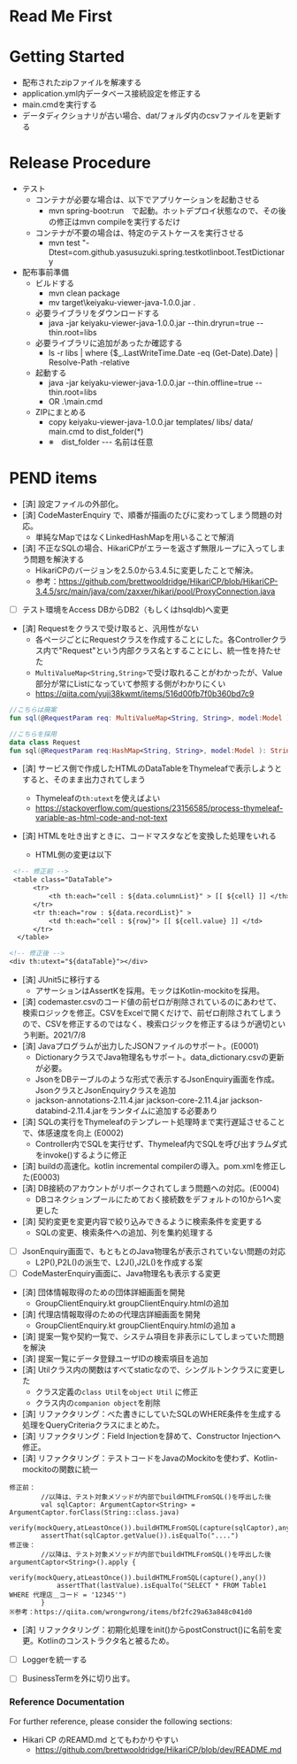 # Read Me First

# Getting Started
* 配布されたzipファイルを解凍する
* application.yml内データベース接続設定を修正する
* main.cmdを実行する
* データディクショナリが古い場合、dat/フォルダ内のcsvファイルを更新する

# Release Procedure
* テスト
  * コンテナが必要な場合は、以下でアプリケーションを起動させる
    * mvn spring-boot:run　で起動。ホットデプロイ状態なので、その後の修正はmvn compileを実行するだけ
  * コンテナが不要の場合は、特定のテストケースを実行させる
    * mvn test "-Dtest=com.github.yasusuzuki.spring.testkotlinboot.TestDictionary
* 配布事前準備
  * ビルドする
    * mvn clean package
    * mv target\keiyaku-viewer-java-1.0.0.jar .
  * 必要ライブラリをダウンロードする
    * java -jar keiyaku-viewer-java-1.0.0.jar --thin.dryrun=true --thin.root=libs
  * 必要ライブラリに追加があったか確認する
    * ls -r libs | where {$_.LastWriteTime.Date -eq (Get-Date).Date} | Resolve-Path -relative 
  * 起動する
    * java -jar keiyaku-viewer-java-1.0.0.jar --thin.offline=true --thin.root=libs
    * OR .\main.cmd
  * ZIPにまとめる
    * copy keiyaku-viewer-java-1.0.0.jar templates/ libs/ data/ main.cmd to dist_folder(*)
    * ※　dist_folder --- 名前は任意

# PEND items

* [済]  設定ファイルの外部化。
* [済]  CodeMasterEnquiry で、順番が描画のたびに変わってしまう問題の対応。
  * 単純なMapではなくLinkedHashMapを用いることで解消
* [済]  不正なSQLの場合、HikariCPがエラーを返さず無限ループに入ってしまう問題を解決する
  * HikariCPのバージョンを2.5.0から3.4.5に変更したことで解決。
  * 参考：https://github.com/brettwooldridge/HikariCP/blob/HikariCP-3.4.5/src/main/java/com/zaxxer/hikari/pool/ProxyConnection.java
* [  ] テスト環境をAccess DBからDB2（もしくはhsqldb)へ変更
* [済] Requestをクラスで受け取ると、汎用性がない
  * 各ページごとにRequestクラスを作成することにした。各Controllerクラス内で"Request"という内部クラス名とすることにし、統一性を持たせた
  * ``MultiValueMap<String,String>``で受け取れることがわかったが、Value部分が常にListになっていて参照する側がわかりにくい
  * https://qiita.com/yuji38kwmt/items/516d00fb7f0b360bd7c9
```Kotlin
//こちらは廃案
fun sql(@RequestParam req: MultiValueMap<String, String>, model:Model ): String? { ... }

//こちらを採用
data class Request
fun sql(@RequestParam req:HashMap<String, String>, model:Model ): String? { ... }
```
* [済] サービス側で作成したHTMLのDataTableをThymeleafで表示しようとすると、そのまま出力されてしまう
  * Thymeleafの``th:utext``を使えばよい
  * https://stackoverflow.com/questions/23156585/process-thymeleaf-variable-as-html-code-and-not-text

* [済] HTMLを吐き出すときに、コードマスタなどを変換した処理をいれる
  * HTML側の変更は以下
```dtd
 <!-- 修正前 -->
 <table class="DataTable">
      <tr>
          <th th:each="cell : ${data.columnList}" > [[ ${cell} ]] </th>
      </tr>
      <tr th:each="row : ${data.recordList}" >
          <td th:each="cell : ${row}"> [[ ${cell.value} ]] </td>
      </tr>
  </table>
```
```dtd
<!-- 修正後 -->
<div th:utext="${dataTable}"></div>
```
* [済] JUnit5に移行する
   * アサーションはAssertKを採用。モックはKotlin-mockitoを採用。
* [済] codemaster.csvのコード値の前ゼロが削除されているのにあわせて、検索ロジックを修正。CSVをExcelで開くだけで、前ゼロ削除されてしまうので、CSVを修正するのではなく、検索ロジックを修正するほうが適切という判断。2021/7/8
* [済] Javaプログラムが出力したJSONファイルのサポート。(E0001)
   * DictionaryクラスでJava物理名もサポート。data_dictionary.csvの更新が必要。
   * JsonをDBテーブルのような形式で表示するJsonEnquiry画面を作成。JsonクラスとJsonEnquiryクラスを追加
   * jackson-annotations-2.11.4.jar jackson-core-2.11.4.jar jackson-databind-2.11.4.jarをランタイムに追加する必要あり
* [済] SQLの実行をThymeleafのテンプレート処理時まで実行遅延させることで、体感速度を向上 (E0002)
   * Controller内でSQLを実行せず、Thymeleaf内でSQLを呼び出すラムダ式をinvoke()するように修正
* [済] buildの高速化。kotlin incremental compilerの導入。pom.xmlを修正した(E0003)
* [済] DB接続のアカウントがリボークされてしまう問題への対応。(E0004)
   * DBコネクションプールにためておく接続数をデフォルトの10から1へ変更した
* [済] 契約変更を変更内容で絞り込みできるように検索条件を変更する
   * SQLの変更、検索条件への追加、列を集約処理する
* [  ] JsonEnquiry画面で、もともとのJava物理名が表示されていない問題の対応
   * L2P(),P2L()の派生で、L2J(),J2L()を作成する案
* [  ] CodeMasterEnquiry画面に、Java物理名も表示する変更
* [済] 団体情報取得のための団体詳細画面を開発
   * GroupClientEnquiry.kt groupClientEnquiry.htmlの追加
* [済] 代理店情報取得のための代理店詳細画面を開発
   * GroupClientEnquiry.kt groupClientEnquiry.htmlの追加 a
* [済] 提案一覧や契約一覧で、システム項目を非表示にしてしまっていた問題を解決
* [済] 提案一覧にデータ登録ユーザIDの検索項目を追加
* [済] Utilクラス内の関数はすべてstaticなので、シングルトンクラスに変更した
    * クラス定義の``class Util``を``object Util`` に修正
    * クラス内の``companion object``を削除
* [済] リファクタリング：べた書きにしていたSQLのWHERE条件を生成する処理をQueryCriteriaクラスにまとめた。
* [済] リファクタリング：Field Injectionを辞めて、Constructor Injectionへ修正。
* [済] リファクタリング：テストコードをJavaのMockitoを使わず、Kotlin-mockitoの関数に統一
```
修正前：
        //以降は、テスト対象メソッドが内部でbuildHTMLFromSQL()を呼出した後
        val sqlCaptor: ArgumentCaptor<String> = ArgumentCaptor.forClass(String::class.java)
        verify(mockQuery,atLeastOnce()).buildHTMLFromSQL(capture(sqlCaptor),any())
        assertThat(sqlCaptor.getValue()).isEqualTo("....")        
修正後：
        //以降は、テスト対象メソッドが内部でbuildHTMLFromSQL()を呼出した後        argumentCaptor<String>().apply {
            verify(mockQuery,atLeastOnce()).buildHTMLFromSQL(capture(),any())
            assertThat(lastValue).isEqualTo("SELECT * FROM Table1 WHERE 代理店＿コード = '12345'")
        }
※参考：https://qiita.com/wrongwrong/items/bf2fc29a63a848c041d0
```
* [済] リファクタリング：初期化処理をinit()からpostConstruct()に名前を変更。Kotlinのコンストラクタ名と被るため。
* [  ] Loggerを統一する
* [  ] BusinessTermを外に切り出す。





### Reference Documentation
For further reference, please consider the following sections:

* Hikari CP のREAMD.md とてもわかりやすい
  * https://github.com/brettwooldridge/HikariCP/blob/dev/README.md

